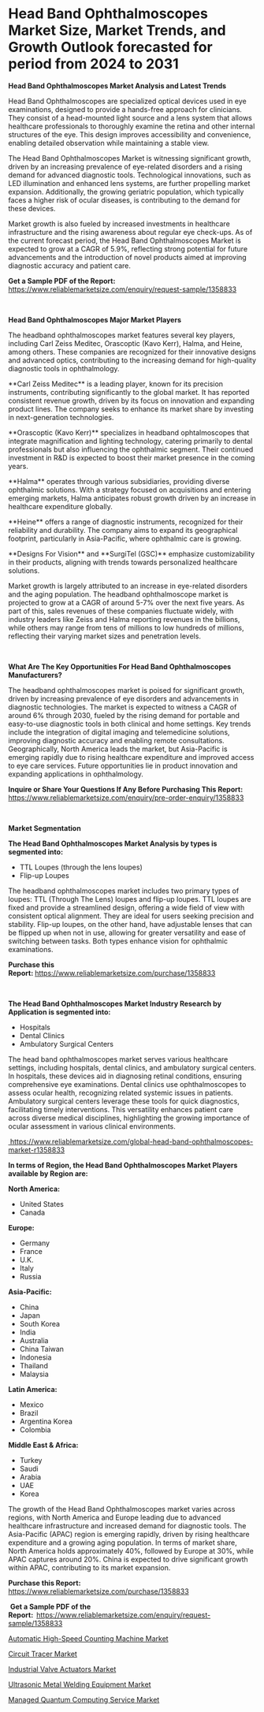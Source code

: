 <p><h1>Head Band Ophthalmoscopes Market Size, Market Trends, and Growth Outlook forecasted for period from 2024 to 2031</h1></p><p><strong>Head Band Ophthalmoscopes Market Analysis and Latest Trends</strong></p>
<p><p>Head Band Ophthalmoscopes are specialized optical devices used in eye examinations, designed to provide a hands-free approach for clinicians. They consist of a head-mounted light source and a lens system that allows healthcare professionals to thoroughly examine the retina and other internal structures of the eye. This design improves accessibility and convenience, enabling detailed observation while maintaining a stable view.</p><p>The Head Band Ophthalmoscopes Market is witnessing significant growth, driven by an increasing prevalence of eye-related disorders and a rising demand for advanced diagnostic tools. Technological innovations, such as LED illumination and enhanced lens systems, are further propelling market expansion. Additionally, the growing geriatric population, which typically faces a higher risk of ocular diseases, is contributing to the demand for these devices.</p><p>Market growth is also fueled by increased investments in healthcare infrastructure and the rising awareness about regular eye check-ups. As of the current forecast period, the Head Band Ophthalmoscopes Market is expected to grow at a CAGR of 5.9%, reflecting strong potential for future advancements and the introduction of novel products aimed at improving diagnostic accuracy and patient care.</p></p>
<p><strong>Get a Sample PDF of the Report:&nbsp;</strong> <a href="https://www.reliablemarketsize.com/enquiry/request-sample/1358833?utm_campaign=1832&utm_medium=2&utm_source=Github&utm_content=ia&utm_term=05122024&utm_id=head-band-ophthalmoscopes">https://www.reliablemarketsize.com/enquiry/request-sample/1358833</a></p>
<p>&nbsp;</p>
<p><strong>Head Band Ophthalmoscopes Major Market Players</strong></p>
<p><p>The headband ophthalmoscopes market features several key players, including Carl Zeiss Meditec, Orascoptic (Kavo Kerr), Halma, and Heine, among others. These companies are recognized for their innovative designs and advanced optics, contributing to the increasing demand for high-quality diagnostic tools in ophthalmology.</p><p>**Carl Zeiss Meditec** is a leading player, known for its precision instruments, contributing significantly to the global market. It has reported consistent revenue growth, driven by its focus on innovation and expanding product lines. The company seeks to enhance its market share by investing in next-generation technologies.</p><p>**Orascoptic (Kavo Kerr)** specializes in headband ophtalmoscopes that integrate magnification and lighting technology, catering primarily to dental professionals but also influencing the ophthalmic segment. Their continued investment in R&D is expected to boost their market presence in the coming years.</p><p>**Halma** operates through various subsidiaries, providing diverse ophthalmic solutions. With a strategy focused on acquisitions and entering emerging markets, Halma anticipates robust growth driven by an increase in healthcare expenditure globally.</p><p>**Heine** offers a range of diagnostic instruments, recognized for their reliability and durability. The company aims to expand its geographical footprint, particularly in Asia-Pacific, where ophthalmic care is growing.</p><p>**Designs For Vision** and **SurgiTel (GSC)** emphasize customizability in their products, aligning with trends towards personalized healthcare solutions.</p><p>Market growth is largely attributed to an increase in eye-related disorders and the aging population. The headband ophthalmoscope market is projected to grow at a CAGR of around 5-7% over the next five years. As part of this, sales revenues of these companies fluctuate widely, with industry leaders like Zeiss and Halma reporting revenues in the billions, while others may range from tens of millions to low hundreds of millions, reflecting their varying market sizes and penetration levels.</p></p>
<p>&nbsp;</p>
<p><strong>What Are The Key Opportunities For Head Band Ophthalmoscopes Manufacturers?</strong></p>
<p><p>The headband ophthalmoscopes market is poised for significant growth, driven by increasing prevalence of eye disorders and advancements in diagnostic technologies. The market is expected to witness a CAGR of around 6% through 2030, fueled by the rising demand for portable and easy-to-use diagnostic tools in both clinical and home settings. Key trends include the integration of digital imaging and telemedicine solutions, improving diagnostic accuracy and enabling remote consultations. Geographically, North America leads the market, but Asia-Pacific is emerging rapidly due to rising healthcare expenditure and improved access to eye care services. Future opportunities lie in product innovation and expanding applications in ophthalmology.</p></p>
<p><strong>Inquire or Share Your Questions If Any Before Purchasing This Report:</strong> <a href="https://www.reliablemarketsize.com/enquiry/pre-order-enquiry/1358833?utm_campaign=1832&utm_medium=2&utm_source=Github&utm_content=ia&utm_term=05122024&utm_id=head-band-ophthalmoscopes">https://www.reliablemarketsize.com/enquiry/pre-order-enquiry/1358833</a></p>
<p>&nbsp;</p>
<p><strong>Market Segmentation</strong></p>
<p><strong>The Head Band Ophthalmoscopes Market Analysis by types is segmented into:</strong></p>
<p><ul><li>TTL Loupes (through the lens loupes)</li><li>Flip-up Loupes</li></ul></p>
<p><p>The headband ophthalmoscopes market includes two primary types of loupes: TTL (Through The Lens) loupes and flip-up loupes. TTL loupes are fixed and provide a streamlined design, offering a wide field of view with consistent optical alignment. They are ideal for users seeking precision and stability. Flip-up loupes, on the other hand, have adjustable lenses that can be flipped up when not in use, allowing for greater versatility and ease of switching between tasks. Both types enhance vision for ophthalmic examinations.</p></p>
<p><strong>Purchase this Report:&nbsp;</strong><a href="https://www.reliablemarketsize.com/purchase/1358833?utm_campaign=1832&utm_medium=2&utm_source=Github&utm_content=ia&utm_term=05122024&utm_id=head-band-ophthalmoscopes">https://www.reliablemarketsize.com/purchase/1358833</a></p>
<p>&nbsp;</p>
<p><strong>The Head Band Ophthalmoscopes Market Industry Research by Application is segmented into:</strong></p>
<p><ul><li>Hospitals</li><li>Dental Clinics</li><li>Ambulatory Surgical Centers</li></ul></p>
<p><p>The head band ophthalmoscopes market serves various healthcare settings, including hospitals, dental clinics, and ambulatory surgical centers. In hospitals, these devices aid in diagnosing retinal conditions, ensuring comprehensive eye examinations. Dental clinics use ophthalmoscopes to assess ocular health, recognizing related systemic issues in patients. Ambulatory surgical centers leverage these tools for quick diagnostics, facilitating timely interventions. This versatility enhances patient care across diverse medical disciplines, highlighting the growing importance of ocular assessment in various clinical environments.</p></p>
<p><a href="https://www.reliablemarketsize.com/global-head-band-ophthalmoscopes-market-r1358833?utm_campaign=1832&utm_medium=2&utm_source=Github&utm_content=ia&utm_term=05122024&utm_id=head-band-ophthalmoscopes">&nbsp;https://www.reliablemarketsize.com/global-head-band-ophthalmoscopes-market-r1358833</a></p>
<p><strong>In terms of Region, the Head Band Ophthalmoscopes Market Players available by Region are:</strong></p>
<p>
    <p> <strong> North America: </strong>
        <ul>
            <li>United States</li>
            <li>Canada</li>
        </ul>
        </p> 
    <p> <strong> Europe: </strong>
        <ul>
            <li>Germany</li>
            <li>France</li>
            <li>U.K.</li>
            <li>Italy</li>
            <li>Russia</li>
        </ul>
        </p> 
    <p> <strong> Asia-Pacific: </strong>
        <ul>
            <li>China</li>
            <li>Japan</li>
            <li>South Korea</li>
            <li>India</li>
            <li>Australia</li>
            <li>China Taiwan</li>
            <li>Indonesia</li>
            <li>Thailand</li>
            <li>Malaysia</li>
        </ul>
        </p> 
    <p> <strong> Latin America: </strong>
        <ul>
            <li>Mexico</li>
            <li>Brazil</li>
            <li>Argentina Korea</li>
            <li>Colombia</li>
        </ul>
        </p> 
    <p> <strong> Middle East & Africa: </strong>
        <ul>
            <li>Turkey</li>
            <li>Saudi</li>
            <li>Arabia</li>
            <li>UAE</li>
            <li>Korea</li>
        </ul>
    </p>
    </p>
<p><p>The growth of the Head Band Ophthalmoscopes market varies across regions, with North America and Europe leading due to advanced healthcare infrastructure and increased demand for diagnostic tools. The Asia-Pacific (APAC) region is emerging rapidly, driven by rising healthcare expenditure and a growing aging population. In terms of market share, North America holds approximately 40%, followed by Europe at 30%, while APAC captures around 20%. China is expected to drive significant growth within APAC, contributing to its market expansion.</p></p>
<p><strong>Purchase this Report: </strong><a href="https://www.reliablemarketsize.com/purchase/1358833?utm_campaign=1832&utm_medium=2&utm_source=Github&utm_content=ia&utm_term=05122024&utm_id=head-band-ophthalmoscopes">https://www.reliablemarketsize.com/purchase/1358833</a></p>
<p>&nbsp;<strong>Get a Sample PDF of the Report:&nbsp;&nbsp;</strong><a href="https://www.reliablemarketsize.com/enquiry/request-sample/1358833?utm_campaign=1832&utm_medium=2&utm_source=Github&utm_content=ia&utm_term=05122024&utm_id=head-band-ophthalmoscopes">https://www.reliablemarketsize.com/enquiry/request-sample/1358833</a></p>
<p><strong></strong></p>
<p><p><a href="https://issuu.com/reportprime-2/docs/automatic-high-speed-counting-machine-market-size-?utm_campaign=1832&utm_medium=2&utm_source=Github&utm_content=ia&utm_term=05122024&utm_id=head-band-ophthalmoscopes">Automatic High-Speed Counting Machine Market</a></p><p><a href="https://www.linkedin.com/pulse/circuit-tracer-market-research-report-in-depth-analysis-current-myhff?utm_campaign=1832&utm_medium=2&utm_source=Github&utm_content=ia&utm_term=05122024&utm_id=head-band-ophthalmoscopes">Circuit Tracer Market</a></p><p><a href="https://www.linkedin.com/pulse/industrial-valve-actuators-market-size-striking-cagr-67-from-n3ekf?utm_campaign=1832&utm_medium=2&utm_source=Github&utm_content=ia&utm_term=05122024&utm_id=head-band-ophthalmoscopes">Industrial Valve Actuators Market</a></p><p><a href="https://www.linkedin.com/pulse/forecasting-growth-ultrasonic-metal-welding-equipment-market-kop1f?utm_campaign=1832&utm_medium=2&utm_source=Github&utm_content=ia&utm_term=05122024&utm_id=head-band-ophthalmoscopes">Ultrasonic Metal Welding Equipment Market</a></p><p><a href="https://issuu.com/reportprime-2/docs/managed-quantum-computing-service-market-size-2030?utm_campaign=1832&utm_medium=2&utm_source=Github&utm_content=ia&utm_term=05122024&utm_id=head-band-ophthalmoscopes">Managed Quantum Computing Service Market</a></p></p>